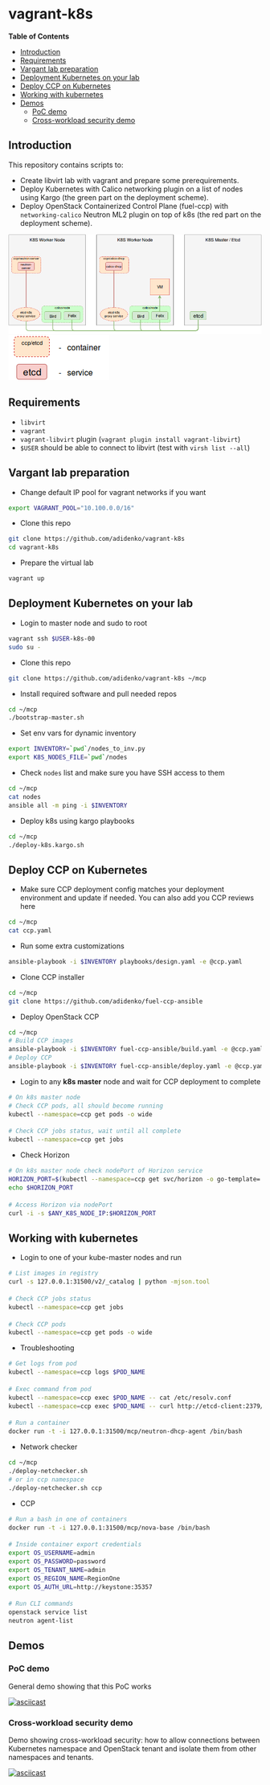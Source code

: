 vagrant-k8s
===========

**Table of Contents**

- [Introduction](#introduction)
- [Requirements](#requirements)
- [Vargant lab preparation](#vargant-lab-preparation)
- [Deployment Kubernetes on your lab](#deployment-kubernetes-on-your-lab)
- [Deploy CCP on Kubernetes](#deploy-ccp-on-kubernetes)
- [Working with kubernetes](#working-with-kubernetes)
- [Demos](#demos)
  - [PoC demo](#poc-demo)
  - [Cross-workload security demo](#cross-workload-security-demo)

## Introduction

This repository contains scripts to:

* Create libvirt lab with vagrant and prepare some prerequirements.
* Deploy Kubernetes with Calico networking plugin on a list of nodes using
  Kargo (the green part on the deployment scheme).
* Deploy OpenStack Containerized Control Plane (fuel-ccp) with `networking-calico`
  Neutron ML2 plugin on top of k8s (the red part on the deployment scheme).

![Deployment scheme](img/ccp-calico.png)
![legend](img/legend.png)

## Requirements

* `libvirt`
* `vagrant`
* `vagrant-libvirt` plugin (`vagrant plugin install vagrant-libvirt`)
* `$USER` should be able to connect to libvirt (test with `virsh list --all`)

## Vargant lab preparation

* Change default IP pool for vagrant networks if you want

```bash
export VAGRANT_POOL="10.100.0.0/16"
```

* Clone this repo

```bash
git clone https://github.com/adidenko/vagrant-k8s
cd vagrant-k8s
```

* Prepare the virtual lab

```bash
vagrant up
```

## Deployment Kubernetes on your lab

* Login to master node and sudo to root

```bash
vagrant ssh $USER-k8s-00
sudo su -
```

* Clone this repo

```bash
git clone https://github.com/adidenko/vagrant-k8s ~/mcp
```

* Install required software and pull needed repos

```bash
cd ~/mcp
./bootstrap-master.sh
```

* Set env vars for dynamic inventory

```bash
export INVENTORY=`pwd`/nodes_to_inv.py
export K8S_NODES_FILE=`pwd`/nodes
```

* Check `nodes` list and make sure you have SSH access to them

```bash
cd ~/mcp
cat nodes
ansible all -m ping -i $INVENTORY
```

* Deploy k8s using kargo playbooks

```bash
cd ~/mcp
./deploy-k8s.kargo.sh
```

## Deploy CCP on Kubernetes

* Make sure CCP deployment config matches your deployment environment
and update if needed. You can also add you CCP reviews here

```bash
cd ~/mcp
cat ccp.yaml
```

* Run some extra customizations

```bash
ansible-playbook -i $INVENTORY playbooks/design.yaml -e @ccp.yaml
```

* Clone CCP installer

```bash
cd ~/mcp
git clone https://github.com/adidenko/fuel-ccp-ansible
```

* Deploy OpenStack CCP

```bash
cd ~/mcp
# Build CCP images
ansible-playbook -i $INVENTORY fuel-ccp-ansible/build.yaml -e @ccp.yaml
# Deploy CCP
ansible-playbook -i $INVENTORY fuel-ccp-ansible/deploy.yaml -e @ccp.yaml
```

* Login to any **k8s master** node and wait for CCP deployment to complete

```bash
# On k8s master node
# Check CCP pods, all should become running
kubectl --namespace=ccp get pods -o wide

# Check CCP jobs status, wait until all complete
kubectl --namespace=ccp get jobs
```

* Check Horizon

```bash
# On k8s master node check nodePort of Horizon service
HORIZON_PORT=$(kubectl --namespace=ccp get svc/horizon -o go-template='{{(index .spec.ports 0).nodePort}}')
echo $HORIZON_PORT

# Access Horizon via nodePort
curl -i -s $ANY_K8S_NODE_IP:$HORIZON_PORT
```

## Working with kubernetes

* Login to one of your kube-master nodes and run

```bash
# List images in registry
curl -s 127.0.0.1:31500/v2/_catalog | python -mjson.tool

# Check CCP jobs status
kubectl --namespace=ccp get jobs

# Check CCP pods
kubectl --namespace=ccp get pods -o wide
```

* Troubleshooting

```bash
# Get logs from pod
kubectl --namespace=ccp logs $POD_NAME

# Exec command from pod
kubectl --namespace=ccp exec $POD_NAME -- cat /etc/resolv.conf
kubectl --namespace=ccp exec $POD_NAME -- curl http://etcd-client:2379/health

# Run a container
docker run -t -i 127.0.0.1:31500/mcp/neutron-dhcp-agent /bin/bash
```

* Network checker

```bash
cd ~/mcp
./deploy-netchecker.sh
# or in ccp namespace
./deploy-netchecker.sh ccp
```

* CCP

```bash
# Run a bash in one of containers
docker run -t -i 127.0.0.1:31500/mcp/nova-base /bin/bash

# Inside container export credentials
export OS_USERNAME=admin
export OS_PASSWORD=password
export OS_TENANT_NAME=admin
export OS_REGION_NAME=RegionOne
export OS_AUTH_URL=http://keystone:35357

# Run CLI commands
openstack service list
neutron agent-list
```

## Demos

### PoC demo
General demo showing that this PoC works

[![asciicast](https://asciinema.org/a/83702.png)](https://asciinema.org/a/83702)

### Cross-workload security demo
Demo showing cross-workload security: how to allow connections between Kubernetes
namespace and OpenStack tenant and isolate them from other namespaces and tenants.

[![asciicast](https://asciinema.org/a/90030.png)](https://asciinema.org/a/90030)

